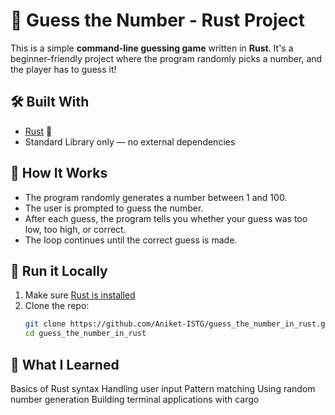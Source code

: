 # 🎯 Guess the Number - Rust Project

This is a simple **command-line guessing game** written in **Rust**. It's a beginner-friendly project where the program randomly picks a number, and the player has to guess it!

## 🛠️ Built With

- [Rust](https://www.rust-lang.org/) 🦀
- Standard Library only — no external dependencies

## 📌 How It Works

- The program randomly generates a number between 1 and 100.
- The user is prompted to guess the number.
- After each guess, the program tells you whether your guess was too low, too high, or correct.
- The loop continues until the correct guess is made.


## 🚀 Run it Locally

1. Make sure [Rust is installed](https://www.rust-lang.org/tools/install)
2. Clone the repo:
   ```bash
   git clone https://github.com/Aniket-ISTG/guess_the_number_in_rust.git
   cd guess_the_number_in_rust
   
## 🚀 What I Learned
Basics of Rust syntax
Handling user input
Pattern matching
Using random number generation
Building terminal applications with cargo
